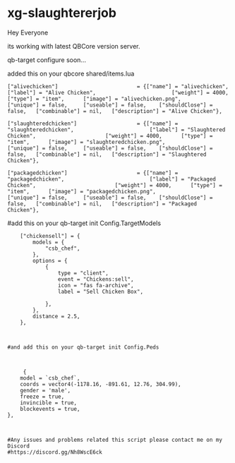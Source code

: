 # xg-slaughtererjob
Hey Everyone

its working with latest QBCore version server.

qb-target configure soon...

added this on your qbcore shared/items.lua

`
["alivechicken"] 		 			 	 = {["name"] = "alivechicken", 							["label"] = "Alive Chicken", 					    ["weight"] = 4000, 		["type"] = "item", 		["image"] = "alivechicken.png", 				["unique"] = false, 	["useable"] = false, 	["shouldClose"] = false,   ["combinable"] = nil,   ["description"] = "Alive Chicken"}, `

`
["slaughteredchicken"] 		 		     = {["name"] = "slaughteredchicken", 						["label"] = "Slaughtered Chicken", 					    ["weight"] = 4000, 		["type"] = "item", 		["image"] = "slaughteredchicken.png", 				["unique"] = false, 	["useable"] = false, 	["shouldClose"] = false,   ["combinable"] = nil,   ["description"] = "Slaughtered Chicken"}, `

`
["packagedchicken"] 		 			 = {["name"] = "packagedchicken", 							["label"] = "Packaged Chicken", 					    ["weight"] = 4000, 		["type"] = "item", 		["image"] = "packagedchicken.png", 				["unique"] = false, 	["useable"] = false, 	["shouldClose"] = false,   ["combinable"] = nil,   ["description"] = "Packaged Chicken"}, `


#add this on your qb-target init Config.TargetModels
```
    ["chickensell"] = {
        models = {
            "csb_chef", 
        },
        options = {
            {
                type = "client",
                event = "Chickens:sell",
                icon = "fas fa-archive",
                label = "Sell Chicken Box",
			
            },
        },
        distance = 2.5,
    },
    


#and add this on your qb-target init Config.Peds



     { 
	model = `csb_chef`,
	coords = vector4(-1178.16, -891.61, 12.76, 304.99),
	gender = 'male',
	freeze = true,
	invincible = true,
	blockevents = true,
}, 



#Any issues and problems related this script please contact me on my Discord 
#https://discord.gg/Nh8WscE6ck
